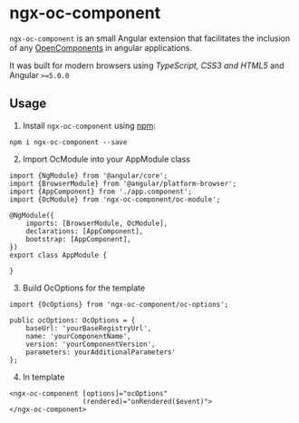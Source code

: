 # ngx-oc-component

`ngx-oc-component` is an small Angular extension that facilitates the inclusion of any [OpenComponents](https://github.com/opencomponents/oc) in angular applications.

It was built for modern browsers using _TypeScript, CSS3 and HTML5_ and Angular `>=5.0.0`

## Usage
1. Install `ngx-oc-component` using [npm](https://www.npmjs.com/package/@guestlinelabs/ngx-oc-component):
```
npm i ngx-oc-component --save
```

2. Import OcModule into your AppModule class
```
import {NgModule} from '@angular/core';
import {BrowserModule} from '@angular/platform-browser';
import {AppComponent} from './app.component';
import {OcModule} from 'ngx-oc-component/oc-module';

@NgModule({
    imports: [BrowserModule, OcModule],
    declarations: [AppComponent],
    bootstrap: [AppComponent],
})
export class AppModule {

}
```
3. Build OcOptions for the template
```
import {OcOptions} from 'ngx-oc-component/oc-options';

public ocOptions: OcOptions = {
    baseUrl: 'yourBaseRegistryUrl',
    name: 'yourComponentName',
    version: 'yourComponentVersion',
    parameters: yourAdditionalParameters'
};
```
4. In template
```
<ngx-oc-component [options]="ocOptions"
                  (rendered)="onRendered($event)">
</ngx-oc-component>
```
